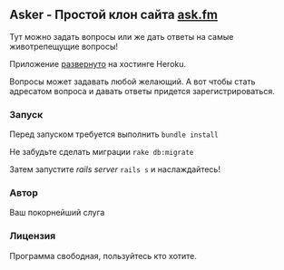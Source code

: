## Asker - Простой клон сайта [ask.fm](https://ask.fm/)

Тут можно задать вопросы или же дать ответы на самые животрепещущие вопросы!

Приложение [развернуто](http://myasker.herokuapp.com/) на хостинге Heroku.

Вопросы может задавать любой желающий. А вот чтобы стать адресатом вопроса и давать ответы придется зарегистрироваться.

### Запуск

Перед запуском требуется выполнить `bundle install`

Не забудьте сделать миграции `rake db:migrate`

Затем запустите *rails server* `rails s` и наслаждайтесь!

### Автор

Ваш покорнейший слуга

### Лицензия

Программа свободная, пользуйтесь кто хотите.
